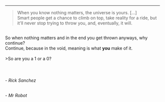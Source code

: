 ---
> When you know nothing matters, the universe is yours. \[...\] <br>
> Smart people get a chance to climb on top, take reality for a ride, but it'll never stop trying to throw you, and, eventually, it will.
<br>
So when nothing matters and in the end you get thrown anyways, why continue?<br>
Continue, because in the void, meaning is what <b>you</b> make of it.<br>
<br>>So are you a 1 or a 0?
<br><br><br>

###### - Rick Sanchez
###### - Mr Robot
